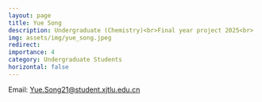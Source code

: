 ```yaml
---
layout: page
title: Yue Song
description: Undergraduate (Chemistry)<br>Final year project 2025<br>
img: assets/img/yue_song.jpeg
redirect: 
importance: 4
category: Undergraduate Students
horizontal: false
---
```


Email&#58; Yue.Song21@student.xjtlu.edu.cn